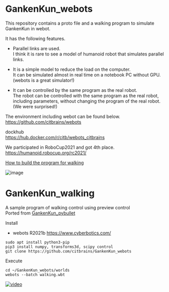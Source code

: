 # GankenKun_webots

This repository contains a proto file and a walking program to simulate GankenKun in webot.

It has the following features.

- Parallel links are used.  
I think it is rare to see a model of humanoid robot that simulates parallel links.

- It is a simple model to reduce the load on the computer.  
It can be simulated almost in real time on a notebook PC without GPU.  
(webots is a great simulator!)

- It can be controlled by the same program as the real robot.  
The robot can be controlled with the same program as the real robot, including parameters, without changing the program of the real robot.  
(We were surprised!)  

The environment including webot can be found below.  
https://github.com/citbrains/webots

dockhub  
https://hub.docker.com/r/citb/webots_citbrains

We participated in RoboCup2021 and got 4th place.  
https://humanoid.robocup.org/rc2021/

[How to build the program for walking](https://github.com/citbrains/GankenKun_webots/wiki/webots%E3%81%A7%E8%A9%A6%E5%90%88%E3%81%AE%E7%92%B0%E5%A2%83%E3%82%92%E4%BD%9C%E6%88%90%E3%81%99%E3%82%8B%E6%89%8B%E9%A0%86)

![image](https://user-images.githubusercontent.com/5755200/115998122-cc332400-a620-11eb-90d5-0e83166787e8.png)

# GankenKun_walking

A sample program of walking control using preview control  
Ported from [GankenKun_pybullet](https://github.com/citbrains/GankenKun_pybullet)  

Install
- webots R2021b https://www.cyberbotics.com/
```
sudo apt install python3-pip
pip3 install numpy, transforms3d, scipy control
git clone https://github.com/citbrains/GankenKun_webots
```

Execute
```
cd ~/GankenKun_webots/worlds
webots --batch walking.wbt
```


[![video](http://img.youtube.com/vi/lQauhJC1u4o/0.jpg)](https://www.youtube.com/watch?v=lQauhJC1u4o)
